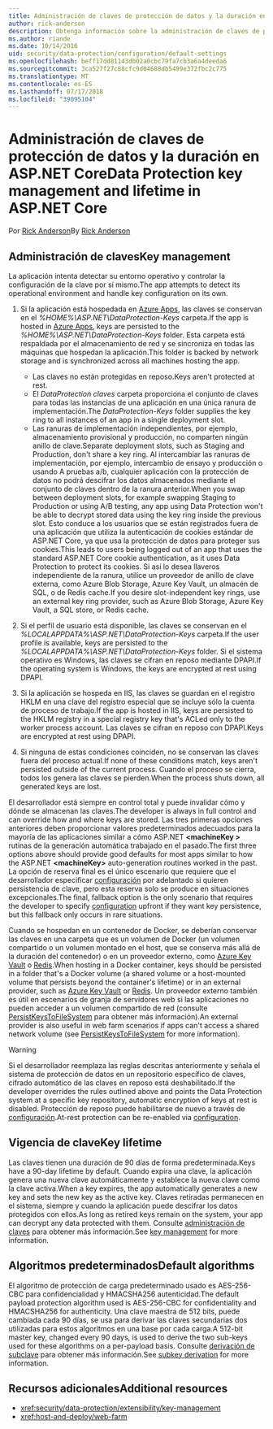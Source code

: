 ```yaml
---
title: Administración de claves de protección de datos y la duración en ASP.NET Core
author: rick-anderson
description: Obtenga información sobre la administración de claves de protección de datos y la duración en ASP.NET Core.
ms.author: riande
ms.date: 10/14/2016
uid: security/data-protection/configuration/default-settings
ms.openlocfilehash: beff17dd81143db02a0cbc79fa7cb3a6a4deeda6
ms.sourcegitcommit: 3ca527f27c88cfc9d04688db5499e372fbc2c775
ms.translationtype: MT
ms.contentlocale: es-ES
ms.lasthandoff: 07/17/2018
ms.locfileid: "39095104"
---
```

# <a name="data-protection-key-management-and-lifetime-in-aspnet-core"></a><span data-ttu-id="c4004-103">Administración de claves de protección de datos y la duración en ASP.NET Core</span><span class="sxs-lookup"><span data-stu-id="c4004-103">Data Protection key management and lifetime in ASP.NET Core</span></span>

<span data-ttu-id="c4004-104">Por [Rick Anderson](https://twitter.com/RickAndMSFT)</span><span class="sxs-lookup"><span data-stu-id="c4004-104">By [Rick Anderson](https://twitter.com/RickAndMSFT)</span></span>

## <a name="key-management"></a><span data-ttu-id="c4004-105">Administración de claves</span><span class="sxs-lookup"><span data-stu-id="c4004-105">Key management</span></span>

<span data-ttu-id="c4004-106">La aplicación intenta detectar su entorno operativo y controlar la configuración de la clave por sí mismo.</span><span class="sxs-lookup"><span data-stu-id="c4004-106">The app attempts to detect its operational environment and handle key configuration on its own.</span></span>

1. <span data-ttu-id="c4004-107">Si la aplicación está hospedada en [Azure Apps](https://azure.microsoft.com/services/app-service/), las claves se conservan en el *%HOME%\ASP.NET\DataProtection-Keys* carpeta.</span><span class="sxs-lookup"><span data-stu-id="c4004-107">If the app is hosted in [Azure Apps](https://azure.microsoft.com/services/app-service/), keys are persisted to the *%HOME%\ASP.NET\DataProtection-Keys* folder.</span></span> <span data-ttu-id="c4004-108">Esta carpeta está respaldada por el almacenamiento de red y se sincroniza en todas las máquinas que hospedan la aplicación.</span><span class="sxs-lookup"><span data-stu-id="c4004-108">This folder is backed by network storage and is synchronized across all machines hosting the app.</span></span>
   * <span data-ttu-id="c4004-109">Las claves no están protegidas en reposo.</span><span class="sxs-lookup"><span data-stu-id="c4004-109">Keys aren't protected at rest.</span></span>
   * <span data-ttu-id="c4004-110">El *DataProtection claves* carpeta proporciona el conjunto de claves para todas las instancias de una aplicación en una única ranura de implementación.</span><span class="sxs-lookup"><span data-stu-id="c4004-110">The *DataProtection-Keys* folder supplies the key ring to all instances of an app in a single deployment slot.</span></span>
   * <span data-ttu-id="c4004-111">Las ranuras de implementación independientes, por ejemplo, almacenamiento provisional y producción, no comparten ningún anillo de clave.</span><span class="sxs-lookup"><span data-stu-id="c4004-111">Separate deployment slots, such as Staging and Production, don't share a key ring.</span></span> <span data-ttu-id="c4004-112">Al intercambiar las ranuras de implementación, por ejemplo, intercambio de ensayo y producción o usando A pruebas a/b, cualquier aplicación con la protección de datos no podrá descifrar los datos almacenados mediante el conjunto de claves dentro de la ranura anterior.</span><span class="sxs-lookup"><span data-stu-id="c4004-112">When you swap between deployment slots, for example swapping Staging to Production or using A/B testing, any app using Data Protection won't be able to decrypt stored data using the key ring inside the previous slot.</span></span> <span data-ttu-id="c4004-113">Esto conduce a los usuarios que se están registrados fuera de una aplicación que utiliza la autenticación de cookies estándar de ASP.NET Core, ya que usa la protección de datos para proteger sus cookies.</span><span class="sxs-lookup"><span data-stu-id="c4004-113">This leads to users being logged out of an app that uses the standard ASP.NET Core cookie authentication, as it uses Data Protection to protect its cookies.</span></span> <span data-ttu-id="c4004-114">Si así lo desea llaveros independiente de la ranura, utilice un proveedor de anillo de clave externa, como Azure Blob Storage, Azure Key Vault, un almacén de SQL, o de Redis cache.</span><span class="sxs-lookup"><span data-stu-id="c4004-114">If you desire slot-independent key rings, use an external key ring provider, such as Azure Blob Storage, Azure Key Vault, a SQL store, or Redis cache.</span></span>

1. <span data-ttu-id="c4004-115">Si el perfil de usuario está disponible, las claves se conservan en el *%LOCALAPPDATA%\ASP.NET\DataProtection-Keys* carpeta.</span><span class="sxs-lookup"><span data-stu-id="c4004-115">If the user profile is available, keys are persisted to the *%LOCALAPPDATA%\ASP.NET\DataProtection-Keys* folder.</span></span> <span data-ttu-id="c4004-116">Si el sistema operativo es Windows, las claves se cifran en reposo mediante DPAPI.</span><span class="sxs-lookup"><span data-stu-id="c4004-116">If the operating system is Windows, the keys are encrypted at rest using DPAPI.</span></span>

1. <span data-ttu-id="c4004-117">Si la aplicación se hospeda en IIS, las claves se guardan en el registro HKLM en una clave del registro especial que se incluye sólo la cuenta de proceso de trabajo.</span><span class="sxs-lookup"><span data-stu-id="c4004-117">If the app is hosted in IIS, keys are persisted to the HKLM registry in a special registry key that's ACLed only to the worker process account.</span></span> <span data-ttu-id="c4004-118">Las claves se cifran en reposo con DPAPI.</span><span class="sxs-lookup"><span data-stu-id="c4004-118">Keys are encrypted at rest using DPAPI.</span></span>

1. <span data-ttu-id="c4004-119">Si ninguna de estas condiciones coinciden, no se conservan las claves fuera del proceso actual.</span><span class="sxs-lookup"><span data-stu-id="c4004-119">If none of these conditions match, keys aren't persisted outside of the current process.</span></span> <span data-ttu-id="c4004-120">Cuando el proceso se cierra, todos los genera las claves se pierden.</span><span class="sxs-lookup"><span data-stu-id="c4004-120">When the process shuts down, all generated keys are lost.</span></span>

<span data-ttu-id="c4004-121">El desarrollador está siempre en control total y puede invalidar cómo y dónde se almacenan las claves.</span><span class="sxs-lookup"><span data-stu-id="c4004-121">The developer is always in full control and can override how and where keys are stored.</span></span> <span data-ttu-id="c4004-122">Las tres primeras opciones anteriores deben proporcionar valores predeterminados adecuados para la mayoría de las aplicaciones similar a cómo ASP.NET  **\<machineKey >** rutinas de la generación automática trabajado en el pasado.</span><span class="sxs-lookup"><span data-stu-id="c4004-122">The first three options above should provide good defaults for most apps similar to how the ASP.NET **\<machineKey>** auto-generation routines worked in the past.</span></span> <span data-ttu-id="c4004-123">La opción de reserva final es el único escenario que requiere que el desarrollador especificar [configuración](xref:security/data-protection/configuration/overview) por adelantado si quieren persistencia de clave, pero esta reserva solo se produce en situaciones excepcionales.</span><span class="sxs-lookup"><span data-stu-id="c4004-123">The final, fallback option is the only scenario that requires the developer to specify [configuration](xref:security/data-protection/configuration/overview) upfront if they want key persistence, but this fallback only occurs in rare situations.</span></span>

<span data-ttu-id="c4004-124">Cuando se hospedan en un contenedor de Docker, se deberían conservar las claves en una carpeta que es un volumen de Docker (un volumen compartido o un volumen montado en el host, que se conserva más allá de la duración del contenedor) o en un proveedor externo, como [Azure Key Vault](https://azure.microsoft.com/services/key-vault/) o [Redis](https://redis.io/).</span><span class="sxs-lookup"><span data-stu-id="c4004-124">When hosting in a Docker container, keys should be persisted in a folder that's a Docker volume (a shared volume or a host-mounted volume that persists beyond the container's lifetime) or in an external provider, such as [Azure Key Vault](https://azure.microsoft.com/services/key-vault/) or [Redis](https://redis.io/).</span></span> <span data-ttu-id="c4004-125">Un proveedor externo también es útil en escenarios de granja de servidores web si las aplicaciones no pueden acceder a un volumen compartido de red (consulte [PersistKeysToFileSystem](xref:security/data-protection/configuration/overview#persistkeystofilesystem) para obtener más información).</span><span class="sxs-lookup"><span data-stu-id="c4004-125">An external provider is also useful in web farm scenarios if apps can't access a shared network volume (see [PersistKeysToFileSystem](xref:security/data-protection/configuration/overview#persistkeystofilesystem) for more information).</span></span>

> [!WARNING]
> <span data-ttu-id="c4004-126">Si el desarrollador reemplaza las reglas descritas anteriormente y señala el sistema de protección de datos en un repositorio específico de claves, cifrado automático de las claves en reposo está deshabilitado.</span><span class="sxs-lookup"><span data-stu-id="c4004-126">If the developer overrides the rules outlined above and points the Data Protection system at a specific key repository, automatic encryption of keys at rest is disabled.</span></span> <span data-ttu-id="c4004-127">Protección de reposo puede habilitarse de nuevo a través de [configuración](xref:security/data-protection/configuration/overview).</span><span class="sxs-lookup"><span data-stu-id="c4004-127">At-rest protection can be re-enabled via [configuration](xref:security/data-protection/configuration/overview).</span></span>

## <a name="key-lifetime"></a><span data-ttu-id="c4004-128">Vigencia de clave</span><span class="sxs-lookup"><span data-stu-id="c4004-128">Key lifetime</span></span>

<span data-ttu-id="c4004-129">Las claves tienen una duración de 90 días de forma predeterminada.</span><span class="sxs-lookup"><span data-stu-id="c4004-129">Keys have a 90-day lifetime by default.</span></span> <span data-ttu-id="c4004-130">Cuando expira una clave, la aplicación genera una nueva clave automáticamente y establece la nueva clave como la clave activa.</span><span class="sxs-lookup"><span data-stu-id="c4004-130">When a key expires, the app automatically generates a new key and sets the new key as the active key.</span></span> <span data-ttu-id="c4004-131">Claves retiradas permanecen en el sistema, siempre y cuando la aplicación puede descifrar los datos protegidos con ellos.</span><span class="sxs-lookup"><span data-stu-id="c4004-131">As long as retired keys remain on the system, your app can decrypt any data protected with them.</span></span> <span data-ttu-id="c4004-132">Consulte [administración de claves](xref:security/data-protection/implementation/key-management#key-expiration-and-rolling) para obtener más información.</span><span class="sxs-lookup"><span data-stu-id="c4004-132">See [key management](xref:security/data-protection/implementation/key-management#key-expiration-and-rolling) for more information.</span></span>

## <a name="default-algorithms"></a><span data-ttu-id="c4004-133">Algoritmos predeterminados</span><span class="sxs-lookup"><span data-stu-id="c4004-133">Default algorithms</span></span>

<span data-ttu-id="c4004-134">El algoritmo de protección de carga predeterminado usado es AES-256-CBC para confidencialidad y HMACSHA256 autenticidad.</span><span class="sxs-lookup"><span data-stu-id="c4004-134">The default payload protection algorithm used is AES-256-CBC for confidentiality and HMACSHA256 for authenticity.</span></span> <span data-ttu-id="c4004-135">Una clave maestra de 512 bits, puede cambiada cada 90 días, se usa para derivar las claves secundarias dos utilizadas para estos algoritmos en una base por cada carga.</span><span class="sxs-lookup"><span data-stu-id="c4004-135">A 512-bit master key, changed every 90 days, is used to derive the two sub-keys used for these algorithms on a per-payload basis.</span></span> <span data-ttu-id="c4004-136">Consulte [derivación de subclave](xref:security/data-protection/implementation/subkeyderivation#additional-authenticated-data-and-subkey-derivation) para obtener más información.</span><span class="sxs-lookup"><span data-stu-id="c4004-136">See [subkey derivation](xref:security/data-protection/implementation/subkeyderivation#additional-authenticated-data-and-subkey-derivation) for more information.</span></span>

## <a name="additional-resources"></a><span data-ttu-id="c4004-137">Recursos adicionales</span><span class="sxs-lookup"><span data-stu-id="c4004-137">Additional resources</span></span>

* <xref:security/data-protection/extensibility/key-management>
* <xref:host-and-deploy/web-farm>
